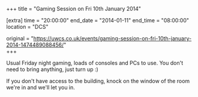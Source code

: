 +++
title = "Gaming Session on Fri 10th January 2014"

[extra]
time = "20:00:00"
end_date = "2014-01-11"
end_time = "08:00:00"
location = "DCS"

original = "https://uwcs.co.uk/events/gaming-session-on-fri-10th-january-2014-1474489088456/"    
+++

Usual Friday night gaming, loads of consoles and PCs to use. You don't need to bring anything, just turn up :)

If you don't have access to the building, knock on the window of the room we're in and we'll let you in.

